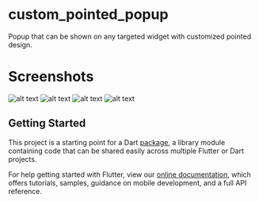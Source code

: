 # custom_pointed_popup

Popup that can be shown on any targeted widget with customized pointed design.

# Screenshots
![alt text](https://github.com/DipakShrestha-ADS/custom_pointed_popup/blob/master/screenshots/a.png)
![alt text](https://github.com/DipakShrestha-ADS/custom_pointed_popup/blob/master/screenshots/b.png)
![alt text](https://github.com/DipakShrestha-ADS/custom_pointed_popup/blob/master/screenshots/c.png)
![alt text](https://github.com/DipakShrestha-ADS/custom_pointed_popup/blob/master/screenshots/d.png)

## Getting Started

This project is a starting point for a Dart
[package](https://flutter.dev/developing-packages/),
a library module containing code that can be shared easily across
multiple Flutter or Dart projects.

For help getting started with Flutter, view our 
[online documentation](https://flutter.dev/docs), which offers tutorials, 
samples, guidance on mobile development, and a full API reference.
